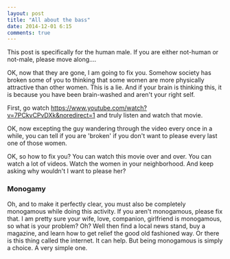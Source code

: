 ```yaml
---
layout: post
title: "All about the bass"
date: 2014-12-01 6:15
comments: true
---
```


This post is specifically for the human male.  If you are either not-human or not-male, please move along....

OK, now that they are gone, I am going to fix you.  Somehow society has broken some of you to thinking that
some women are more physically attractive than other women.  This is a lie.  And if your brain is thinking this, it is
because you have been brain-washed and aren't your right self.

First, go watch <https://www.youtube.com/watch?v=7PCkvCPvDXk&noredirect=1> and truly listen and watch that movie.

OK, now excepting the guy wandering through the video every once in a while, you can tell if you are 'broken' if
you don't want to please every last one of those women.

OK, so how to fix you?  You can watch this movie over and over.  You can watch a lot of videos.  Watch the women in your neighborhood.
And keep asking why wouldn't I want to please her?

### Monogamy

Oh, and to make it perfectly clear, you must also be completely monogamous while doing this activity.  If you aren't
monogamous, please fix that.  I am pretty sure your wife, love, companion, girlfriend is monogamous, so what is your
problem?  Oh?  Well then find a local news stand, buy a magazine, and learn how to get relief the good old fashioned
way.  Or there is this thing called the internet.  It can help.  But being monogamous is simply a choice.  A very simple
one.



